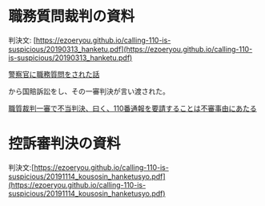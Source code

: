 # 職務質問裁判の資料

判決文: [https://ezoeryou.github.io/calling-110-is-suspicious/20190313_hanketu.pdf](https://ezoeryou.github.io/calling-110-is-suspicious/20190313_hanketu.pdf)


[警察官に職務質問をされた話 ](https://ezoeryou.github.io/blog/article/2017-07-04-interrogation.html)

から国賠訴訟をし、その一審判決が言い渡された。

[職質裁判一審で不当判決、曰く、110番通報を要請することは不審事由にあたる ](https://ezoeryou.github.io/blog/article/2019-03-13-calling-110-is-suspicious.html)

# 控訴審判決の資料

判決文:[https://ezoeryou.github.io/calling-110-is-suspicious/20191114_kousosin_hanketusyo.pdf](https://ezoeryou.github.io/calling-110-is-suspicious/20191114_kousosin_hanketusyo.pdf)
